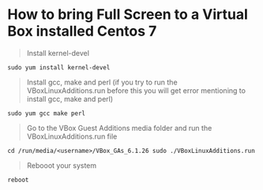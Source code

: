 # How to bring Full Screen to a Virtual Box installed Centos 7

> Install kernel-devel

`
sudo yum install kernel-devel
`

> Install gcc, make and perl (if you try to run the VBoxLinuxAdditions.run before this you will get error mentioning to install gcc, make and perl)

`
sudo yum gcc make perl
`

> Go to the VBox Guest Additions media folder and run the VBoxLinuxAdditions.run file

`
cd /run/media/<username>/VBox_GAs_6.1.26
sudo ./VBoxLinuxAdditions.run
`

> Rebooot your system

`
reboot
`
